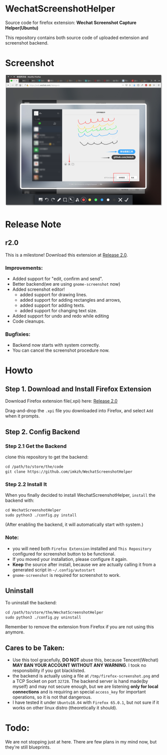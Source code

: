 # WechatScreenshotHelper

Source code for firefox extension: **Wechat Screenshot Capture Helper(Ubuntu)**

This repository contains both source code of uploaded extension and screenshot backend.
# Screenshot
![Screenshot1](https://raw.githubusercontent.com/imkzh/WechatScreenshotHelper/master/screenshot/screenshot.png "Wechat Screenshot Helper! Edit, confirm and send!")

# Release Note

## r2.0
This is a milestone! Download this extension at [Release 2.0](https://github.com/imkzh/WechatScreenshotHelper/releases/tag/r2.0).

### Improvements:
* Added support for "edit, confirm and send".
* Better backend(we are using `gnome-screenshot` now)
* Added screenshot editor!
    * added support for drawing lines.
    * added support for adding rectangles and arrows,
    * added support for adding texts. 
    * added support for changing text size.
* Added support for undo and redo while editing
* Code cleanups.

### Bugfixies:
* Backend now starts with system correctly.
* You can cancel the screenshot procedure now.



# Howto

## Step 1. Download and Install Firefox Extension
Download Firefox extension file(.xpi) here: [Release 2.0](https://github.com/imkzh/WechatScreenshotHelper/releases/tag/r2.0)

Drag-and-drop the `.xpi` file you downloaded into Firefox, and select `Add` when it prompts.

## Step 2. Config Backend

### Step 2.1 Get the Backend

clone this repository to get the backend:

    cd /path/to/store/the/code
    git clone https://github.com/imkzh/WechatScreenshotHelper

### Step 2.2 Install It

When you finally decided to install WechatScreenshotHelper, `install` the backend with:

    cd WechatScreenshotHelper
    sudo python3 ./config.py install

(After enabling the backend, it will automatically start with system.)

### Note: 

* you will need both `Firefox Extension` installed and `This Repository` configured for screenshot button to be functional.
* If you moved your installation, please configure it again.
* **Keep** the source after install, because we are actually calling it from a generated script in `~/.config/autostart`
* `gnome-screenshot` is required for screenshot to work.

## Uninstall

To uninstall the backend:

    cd /path/to/store/the/WechatScreenshotHelper
    sudo python3 ./config.py uninstall

Remember to remove the extension from Firefox if you are not using this anymore.

## Cares to be Taken:

* Use this tool gracefully, **DO NOT** abuse this, because Tencent(Wechat) **MAY BAN YOUR ACCOUNT WITHOUT ANY WARNING**. I took no responsibility if you got blacklisted.
* the backend is actually using a file at `/tmp/firefox-screenshot.png` and a TCP Socket on port `32728`. The backend server is hand made(by myself) and may not secure enough, but we are listening **only for local connections** and is requiring an special `access_key` for important operations, so it is not that dangerous.
* I have tested it under `Ubuntu16.04` with `Firefox 65.0.1`, but not sure if it works on other linux distro (theoretically it should).

# Todo:
We are not stopping just at here. There are few plans in my mind now, but they're still blueprints.
